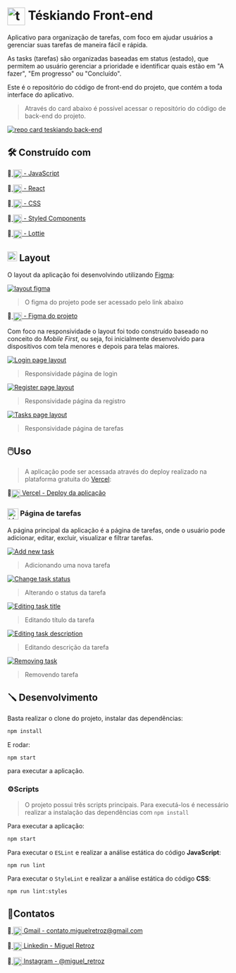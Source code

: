 # <a href="#-téskiando-front-end"><img alt="téskiando logo" align="center" src="./public/readme/teskiando-logo.svg" width="40"/></a> Téskiando Front-end

Aplicativo para organização de tarefas, com foco em ajudar usuários a gerenciar suas tarefas de maneira fácil e rápida.

As tasks (tarefas) são organizadas baseadas em status (estado), que permitem ao usuário gerenciar a prioridade e identificar quais estão em "A fazer", "Em progresso" ou "Concluído".

Este é o repositório do código de front-end do projeto, que contém a toda interface do aplicativo.

> Através do card abaixo é possível acessar o repositório do código de back-end do projeto.

<a href="https://github.com/miguelretroz/teskiando-back-end">
  <img alt="repo card teskiando back-end" align="center" src="./public/readme/repo-card-teskiando-back-end.svg">
</a>

## 🛠️ Construído com

🔹<a href="https://developer.mozilla.org/en-US/docs/Web/JavaScript">
  <img alt="JavaScript" align="center" src="./public/readme/js-logo.svg" height="20">
    - JavaScript
</a>

🔹<a href="https://reactjs.org/">
    <img alt="React js" align="center" src="./public/readme/react-logo.svg" height="20">
     - React
  </a>

🔹<a href="https://developer.mozilla.org/en-US/docs/Web/CSS">
  <img align="center" src="./public/readme/css3-logo.svg" height="20">
    - CSS
</a>

🔹<a href="https://styled-components.com/">
    <img alt="Lottie" align="center" src="./public/readme/styled-components-logo.png" height="20">
    - Styled Components
</a>

🔹<a href="https://airbnb.io/lottie/#/">
    <img alt="Lottie" align="center" src="./public/readme/lottie-logo.svg" height="20">
    - Lottie
</a>

## <a href="#-layout"><img alt="layout icon" src="./public/readme/layout-icon.svg" width="22"/></a> Layout

O layout da aplicação foi desenvolvindo utilizando <a href="https://www.figma.com/">Figma</a>:

<a href="https://www.figma.com/file/223s9lQYRSZV2lkljuDQeH/T%C3%A9skiando?node-id=3%3A22">
  <img align="center" alt="layout figma" src="./public/readme/figma.png">
</a>

> O figma do projeto pode ser acessado pelo link abaixo

🔹<a href="https://www.figma.com/file/223s9lQYRSZV2lkljuDQeH/T%C3%A9skiando?node-id=3%3A22">
  <img align="center" src="./public/readme/figma-logo.svg" height="20">
    - Figma do projeto
</a>

Com foco na responsividade o layout foi todo construído baseado no conceito do *Mobile First*, ou seja, foi inicialmente desenvolvido para dispositivos com tela menores e depois para telas maiores.

<a href="#-layout">
  <img alt="Login page layout" align="center" src="./public/readme/teskiando-login-responsive.gif">
</a>

> Responsividade página de login

<a href="#-layout">
  <img alt="Register page layout" align="center" src="./public/readme/teskiando-register-responsive.gif">
</a>

> Responsividade página da registro

<a href="#-layout">
  <img alt="Tasks page layout" align="center" src="./public/readme/teskiando-tasks-responsive.gif">
</a>

> Responsividade página de tarefas

## 🖱️Uso
> A aplicação pode ser acessada através do deploy realizado na plataforma gratuita do <a href="https://vercel.com/" >Vercel</a>:

🔹<a  href="https://teskiando.vercel.app/" target="_blank"><img alt="vercel logo" 
  align="center" src="./public/readme/vercel-logo.svg" width="20"/> Vercel - Deploy da aplicação</a>

### <a href="#-página-de-tarefas"><img alt="téskiando logo" align="center" src="./public/readme/teskiando-logo.svg" width="25"/></a> Página de tarefas

A página principal da aplicação é a página de tarefas, onde o usuário pode adicionar, editar, excluir, visualizar e filtrar tarefas.

<a href="#-página-de-tarefas">
  <img alt="Add new task" align="center" src="./public/readme/teskiando-tasks-add-new-task.gif">
</a>

> Adicionando uma nova tarefa

<a href="#-página-de-tarefas">
  <img alt="Change task status" align="center" src="./public/readme/teskiando-tasks-change-status.gif">
</a>

> Alterando o status da tarefa

<a href="#-página-de-tarefas">
  <img alt="Editing task title" align="center" src="./public/readme/teskiando-tasks-editing-title.gif">
</a>

> Editando título da tarefa

<a href="#-página-de-tarefas">
  <img alt="Editing task description" align="center" src="./public/readme/teskiando-tasks-editing-description.gif">
</a>

> Editando descrição da tarefa

<a href="#-página-de-tarefas">
  <img alt="Removing task" align="center" src="./public/readme/teskiando-tasks-remove-task.gif">
</a>

> Removendo tarefa

## 🪛 Desenvolvimento
Basta realizar o clone do projeto, instalar das dependências:
```bash
npm install
```

E rodar:
```bash
npm start
```
para executar a aplicação.

### ⚙️Scripts
> O projeto possui três scripts principais. Para executá-los é necessário realizar a instalação das dependências com `npm install`

Para executar a aplicação:
```bash
npm start
```

Para executar o `ESLint` e realizar a análise estática do código **JavaScript**:
```bash
npm run lint
```

Para executar o `StyleLint` e realizar a análise estática do código **CSS**:
```bash
npm run lint:styles
```

## 👤Contatos
🔹<a href = "mailto:contato.miguelretroz@gmail.com" target="_blank">
  <img align="center" src="./public/readme/gmail-logo.svg" width="20">
  Gmail - contato.miguelretroz@gmail.com
</a>

🔹<a href="https://www.linkedin.com/in/miguelretroz/" target="_blank">
  <img align="center" src="./public/readme/linkedin-logo.svg" width="20">
  Linkedin - Miguel Retroz
</a>

🔹<a href = "https://www.instagram.com/miguel_retroz/" target="_blank">
  <img align="center" src="./public/readme/instagram-logo.svg" width="20">
  Instagram - @miguel_retroz
</a>
